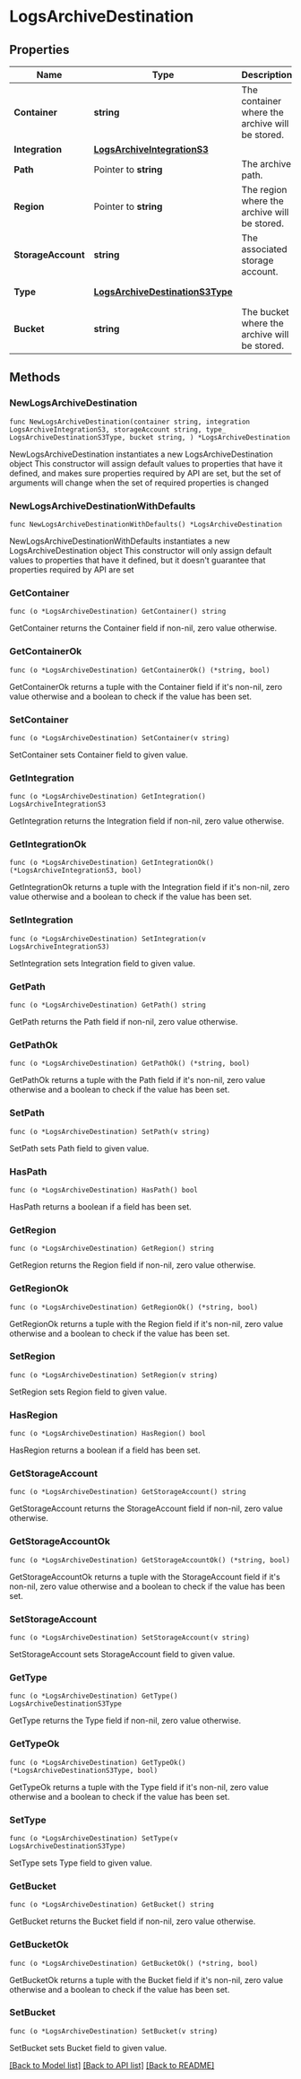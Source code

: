 # LogsArchiveDestination

## Properties

Name | Type | Description | Notes
---- | ---- | ----------- | ------
**Container** | **string** | The container where the archive will be stored. | 
**Integration** | [**LogsArchiveIntegrationS3**](LogsArchiveIntegrationS3.md) |  | 
**Path** | Pointer to **string** | The archive path. | [optional] 
**Region** | Pointer to **string** | The region where the archive will be stored. | [optional] 
**StorageAccount** | **string** | The associated storage account. | 
**Type** | [**LogsArchiveDestinationS3Type**](LogsArchiveDestinationS3Type.md) |  | [default to LOGSARCHIVEDESTINATIONS3TYPE_S3]
**Bucket** | **string** | The bucket where the archive will be stored. | 

## Methods

### NewLogsArchiveDestination

`func NewLogsArchiveDestination(container string, integration LogsArchiveIntegrationS3, storageAccount string, type_ LogsArchiveDestinationS3Type, bucket string, ) *LogsArchiveDestination`

NewLogsArchiveDestination instantiates a new LogsArchiveDestination object
This constructor will assign default values to properties that have it defined,
and makes sure properties required by API are set, but the set of arguments
will change when the set of required properties is changed

### NewLogsArchiveDestinationWithDefaults

`func NewLogsArchiveDestinationWithDefaults() *LogsArchiveDestination`

NewLogsArchiveDestinationWithDefaults instantiates a new LogsArchiveDestination object
This constructor will only assign default values to properties that have it defined,
but it doesn't guarantee that properties required by API are set

### GetContainer

`func (o *LogsArchiveDestination) GetContainer() string`

GetContainer returns the Container field if non-nil, zero value otherwise.

### GetContainerOk

`func (o *LogsArchiveDestination) GetContainerOk() (*string, bool)`

GetContainerOk returns a tuple with the Container field if it's non-nil, zero value otherwise
and a boolean to check if the value has been set.

### SetContainer

`func (o *LogsArchiveDestination) SetContainer(v string)`

SetContainer sets Container field to given value.


### GetIntegration

`func (o *LogsArchiveDestination) GetIntegration() LogsArchiveIntegrationS3`

GetIntegration returns the Integration field if non-nil, zero value otherwise.

### GetIntegrationOk

`func (o *LogsArchiveDestination) GetIntegrationOk() (*LogsArchiveIntegrationS3, bool)`

GetIntegrationOk returns a tuple with the Integration field if it's non-nil, zero value otherwise
and a boolean to check if the value has been set.

### SetIntegration

`func (o *LogsArchiveDestination) SetIntegration(v LogsArchiveIntegrationS3)`

SetIntegration sets Integration field to given value.


### GetPath

`func (o *LogsArchiveDestination) GetPath() string`

GetPath returns the Path field if non-nil, zero value otherwise.

### GetPathOk

`func (o *LogsArchiveDestination) GetPathOk() (*string, bool)`

GetPathOk returns a tuple with the Path field if it's non-nil, zero value otherwise
and a boolean to check if the value has been set.

### SetPath

`func (o *LogsArchiveDestination) SetPath(v string)`

SetPath sets Path field to given value.

### HasPath

`func (o *LogsArchiveDestination) HasPath() bool`

HasPath returns a boolean if a field has been set.

### GetRegion

`func (o *LogsArchiveDestination) GetRegion() string`

GetRegion returns the Region field if non-nil, zero value otherwise.

### GetRegionOk

`func (o *LogsArchiveDestination) GetRegionOk() (*string, bool)`

GetRegionOk returns a tuple with the Region field if it's non-nil, zero value otherwise
and a boolean to check if the value has been set.

### SetRegion

`func (o *LogsArchiveDestination) SetRegion(v string)`

SetRegion sets Region field to given value.

### HasRegion

`func (o *LogsArchiveDestination) HasRegion() bool`

HasRegion returns a boolean if a field has been set.

### GetStorageAccount

`func (o *LogsArchiveDestination) GetStorageAccount() string`

GetStorageAccount returns the StorageAccount field if non-nil, zero value otherwise.

### GetStorageAccountOk

`func (o *LogsArchiveDestination) GetStorageAccountOk() (*string, bool)`

GetStorageAccountOk returns a tuple with the StorageAccount field if it's non-nil, zero value otherwise
and a boolean to check if the value has been set.

### SetStorageAccount

`func (o *LogsArchiveDestination) SetStorageAccount(v string)`

SetStorageAccount sets StorageAccount field to given value.


### GetType

`func (o *LogsArchiveDestination) GetType() LogsArchiveDestinationS3Type`

GetType returns the Type field if non-nil, zero value otherwise.

### GetTypeOk

`func (o *LogsArchiveDestination) GetTypeOk() (*LogsArchiveDestinationS3Type, bool)`

GetTypeOk returns a tuple with the Type field if it's non-nil, zero value otherwise
and a boolean to check if the value has been set.

### SetType

`func (o *LogsArchiveDestination) SetType(v LogsArchiveDestinationS3Type)`

SetType sets Type field to given value.


### GetBucket

`func (o *LogsArchiveDestination) GetBucket() string`

GetBucket returns the Bucket field if non-nil, zero value otherwise.

### GetBucketOk

`func (o *LogsArchiveDestination) GetBucketOk() (*string, bool)`

GetBucketOk returns a tuple with the Bucket field if it's non-nil, zero value otherwise
and a boolean to check if the value has been set.

### SetBucket

`func (o *LogsArchiveDestination) SetBucket(v string)`

SetBucket sets Bucket field to given value.



[[Back to Model list]](../README.md#documentation-for-models) [[Back to API list]](../README.md#documentation-for-api-endpoints) [[Back to README]](../README.md)


